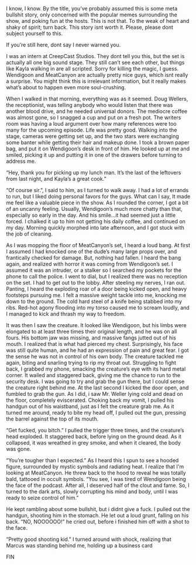 I know, I know. By the title, you’ve probably assumed this is some meta bullshit story, only concerned with the popular memes surrounding the show, and poking fun at the hosts. This is not that. To the weak of heart and shaky of spirit; turn back. This story isnt worth it. Please, please dont subject yourself to this. 



If you’re still here, dont say I never warned you.



I was an intern at CreepCast Studios. They dont tell you this, but the set is actually all one big sound stage. They still can’t see each other, but things like Kayla walking in are all scripted. Sorry for killing the magic, I guess. Wendigoon and MeatCanyon are actually pretty nice guys, which isnt really a surprise. You might think this is irrelevant information, but it really makes what’s about to happen even more soul-crushing.



When I walked in that morning, everything was as it seemed. Doug Wellers, the receptionist, was telling anybody who would listen that there was another blood drive, and he needed universal donors. The mediocre coffee was almost gone, so I snagged a cup and put on a fresh pot. The writers room was having a loud argument over how many references were too many for the upcoming episode. Life was pretty good. Walking into the stage, cameras were getting set up, and the two stars were exchanging some banter while getting their hair and makeup done. I took a brown paper bag, and put it on Wendigoon’s desk in front of him. He looked up at me and smiled, picking it up and putting it in one of the drawers before turning to address me.



“Hey, thank you for picking up my lunch man. It’s the last of the leftovers from last night, and Kayla’s a great cook.”



“Of course sir.”, I said to him, as I turned to walk away. I had a lot of errands to run, but I liked doing personal favors for the guys. What can I say, It made me feel like a valuable piece in the show. As I rounded the corner, I got a bit of an uncanny feeling. Usually, Wendigoon’s much more chatty than that, especially so early in the day. And his smile…it had seemed just a little forced. I chalked it up to him not getting his daily coffee, and continued on my day. Morning quickly morphed into late afternoon, and I got stuck with the job of cleaning. 



As I was mopping the floor of MeatCanyon’s set, I heard a loud bang. At first I assumed I had knocked one of the dude’s many large props over, and frantically checked for damage. But, nothing had fallen. I heard the bang again, and realized with horror it was coming from Wendigoon’s set. I assumed it was an intruder, or a stalker so I searched my pockets for the phone to call the police. I went to dial, but I realized there was no reception on the set. I had to get out to the lobby. After steeling my nerves, I ran out. Panting, I heard the exploding roar of a door being kicked open, and heavy footsteps pursuing me. I felt a massive weight tackle into me, knocking me down to the ground. The cold hard steel of a knife being stabbed into my ribs. Red-hot agony flooding into my torso caused me to scream loudly, and I managed to kick and thrash my way to freedom. 



It was then I saw the creature. It looked like Wendigoon, but his limbs were elongated to at least three times their original length, and he was on all fours. His bottom jaw was missing, and massive fangs jutted out of his mouth. I realized that is what had pierced my chest. Surprisingly, his face was still quite human, and he had an expression of pain and great fear. I got the sense he was not in control of his own body. The creature tackled me again, biting and snarling trying to rip my throat out. Struggling to fight back, I grabbed my phone, smacking the creature’s eye with its hard metal corner. It wailed and staggered back, giving me the chance to run to the security desk. I was going to try and grab the gun there, but I could sense the creature right behind me. At the last second I kicked the door open, and fumbled to grab the gun. As I did, i saw Mr. Weller lying cold and dead on the floor, completely eviscerated. Choking back my vomit, I pulled his handgun out of his waistband, just as I felt the creature grab me. As it turned me around, ready to bite my head off, I pulled out the gun, pressing the barrel against the top of its mouth.



“Get fucked, you bitch.” I pulled the trigger three times, and the creature’s head exploded. It staggered back, before lying on the ground dead. As it collapsed, it was wreathed in grey smoke, and when it cleared, the body was gone. 



“You’re tougher than I expected.” As I heard this I spun to see a hooded figure, surrounded by mystic symbols and radiating heat. I realize that I'm looking at MeatCanyon. He threw back to the hood to reveal he was totally bald, tattooed in occult symbols. “You see, I was tired of Wendigoon being the face of the podcast. After all, I deserved half of the clout and fame. So, I turned to the dark arts, slowly corrupting his mind and body, until I was ready to seize control of him.”



He kept rambling about some bullshit, but i didnt give a fuck. I pulled out the handgun, shooting him in the stomach. He let out a loud grunt, falling on his back. “NO, NOOOOOO!” he cried out, before i finished him off with a shot to the face. 



“Pretty good shooting kid.” I turned around with shock, realizing that Marcus was standing behind me, holding up a business card



FIN

